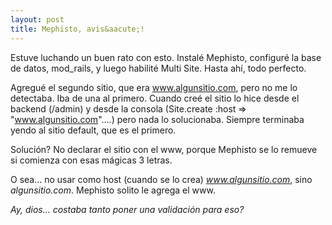 ```yaml
--- 
layout: post
title: Mephisto, avis&aacute;!
---
```

Estuve luchando un buen rato con esto. Instal&eacute; Mephisto, configur&eacute; la base de datos, mod_rails, y luego habilit&eacute; Multi Site. Hasta ah&iacute;, todo perfecto. 

Agregu&eacute; el segundo sitio, que era www.algunsitio.com, pero no me lo detectaba. Iba de una al primero. Cuando cre&eacute; el sitio lo hice desde el backend (/admin) y desde la consola (Site.create :host => "www.algunsitio.com"....) pero nada lo solucionaba. Siempre terminaba yendo al sitio default, que es el primero. 

Soluci&oacute;n? No declarar el sitio con el www, porque Mephisto se lo remueve si comienza con esas m&aacute;gicas 3 letras. 

O sea... no usar como host (cuando se lo crea) *www.algunsitio.com*, sino *algunsitio.com*. Mephisto solito le agrega el www. 

_Ay, dios... costaba tanto poner una validaci&oacute;n para eso?_
